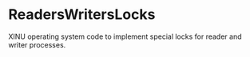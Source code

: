 # ReadersWritersLocks
XINU operating system code to implement special locks for reader and writer processes.
